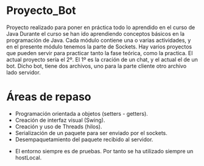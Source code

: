 # Proyecto_Bot
Proyecto realizado para poner en práctica todo lo aprendido en el curso de Java
Durante el curso se han ido aprendiendo conceptos básicos en la programación de Java.
Cada módulo contiene una o varias actividades, y en el presente módulo tenemos la parte de Sockets.
Hay varios proyectos que pueden servir para practicar tanto la fase teórica, como la practica. El actual proyecto sería el 2º.
El 1º es la cración de un chat, y el actual el de un bot. Dicho bot, tiene dos archivos, uno para la parte cliente otro archivo lado servidor.

# Áreas de repaso
- Programación orientada a objetos (setters - getters).
- Creación de interfaz visual (Swing).
- Creación y uso de Threads (hilos).
- Serialización de un paquete para ser enviado por el sockets.
- Desempaquetamiento del paquete recibido al servidor.

* El entorno siempre es de pruebas. Por tanto se ha utilizado siempre un hostLocal.

